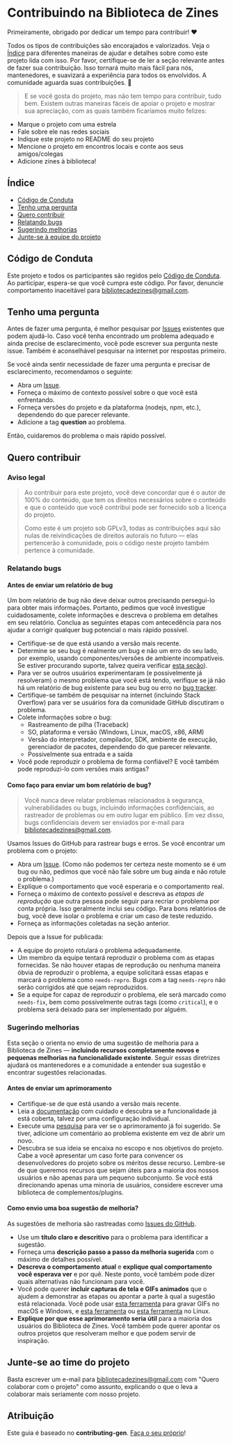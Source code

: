 <!-- omit in toc -->
# Contribuindo na Biblioteca de Zines

Primeiramente, obrigado por dedicar um tempo para contribuir! ❤️

Todos os tipos de contribuições são encorajados e valorizados. Veja o [Índice](#índice-de-conteúdos) para diferentes maneiras de ajudar e detalhes sobre como este projeto lida com isso. Por favor, certifique-se de ler a seção relevante antes de fazer sua contribuição. Isso tornará muito mais fácil para nós, mantenedores, e suavizará a experiência para todos os envolvidos. A comunidade aguarda suas contribuições. 🎉

> E se você gosta do projeto, mas não tem tempo para contribuir, tudo bem. Existem outras maneiras fáceis de apoiar o projeto e mostrar sua apreciação, com as quais também ficaríamos muito felizes:

- Marque o projeto com uma estrela
- Fale sobre ele nas redes sociais
- Indique este projeto no README do seu projeto
- Mencione o projeto em encontros locais e conte aos seus amigos/colegas
- Adicione zines à biblioteca!

<!-- omit in toc -->
## Índice

- [Código de Conduta](#codigo-de-conduta)
- [Tenho uma pergunta](#tenho-uma-pergunta)
- [Quero contribuir](#quero-contribuir)
- [Relatando bugs](#relatando-bugs)
- [Sugerindo melhorias](#sugerindo-melhorias)
- [Junte-se à equipe do projeto](#junte-se-a-equipe-do-projeto)

## Código de Conduta

Este projeto e todos os participantes são regidos pelo [Código de Conduta](CODE_OF_CONDUCT.md). Ao participar, espera-se que você cumpra este código. Por favor, denuncie comportamento inaceitável
para <bibliotecadezines@gmail.com>.

## Tenho uma pergunta

Antes de fazer uma pergunta, é melhor pesquisar por [Issues](https://github.com/bdsmtest/bdsmtest/issues) existentes que podem ajudá-lo. Caso você tenha encontrado um problema adequado e ainda precise de esclarecimento, você pode escrever sua pergunta neste issue. Também é aconselhável pesquisar na internet por respostas primeiro.

Se você ainda sentir necessidade de fazer uma pergunta e precisar de esclarecimento, recomendamos o seguinte:

- Abra um [Issue](https://github.com/bdsmtest/bdsmtest/issues/new).
- Forneça o máximo de contexto possível sobre o que você está enfrentando.
- Forneça versões do projeto e da plataforma (nodejs, npm, etc.), dependendo do que parecer relevante.
- Adicione a tag **question** ao problema.

Então, cuidaremos do problema o mais rápido possível.

## Quero contribuir

<!-- omitir no toc -->
### Aviso legal

> Ao contribuir para este projeto, você deve concordar que é o autor de 100% do conteúdo, que tem os direitos necessários sobre o conteúdo e que o conteúdo que você contribui pode ser fornecido sob a licença do projeto. 
>
> Como este é um projeto sob GPLv3, todas as contribuições aqui são nulas de reivindicações de direitos autorais no futuro — elas pertencerão à comunidade, pois o código neste projeto também pertence à comunidade.

### Relatando bugs

<!-- omit in toc -->
#### Antes de enviar um relatório de bug

Um bom relatório de bug não deve deixar outros precisando persegui-lo para obter mais informações. Portanto, pedimos que você investigue cuidadosamente, colete informações e descreva o problema em detalhes em seu relatório. Conclua as seguintes etapas com antecedência para nos ajudar a corrigir qualquer bug potencial o mais rápido possível.

- Certifique-se de que está usando a versão mais recente.
- Determine se seu bug é realmente um bug e não um erro do seu lado, por exemplo, usando componentes/versões de ambiente incompatíveis. Se estiver procurando suporte, talvez queira verificar [esta seção](#tenho-uma-pergunta)).
- Para ver se outros usuários experimentaram (e possivelmente já resolveram) o mesmo problema que você está tendo, verifique se já não há um relatório de bug existente para seu bug ou erro no [bug tracker](https://github.com/lumamontes/biblioteca-de-zines/labels/bug).
- Certifique-se também de pesquisar na internet (incluindo Stack Overflow) para ver se usuários fora da comunidade GitHub discutiram o problema.
- Colete informações sobre o bug:
  - Rastreamento de pilha (Traceback)
  - SO, plataforma e versão (Windows, Linux, macOS, x86, ARM)
  - Versão do interpretador, compilador, SDK, ambiente de execução, gerenciador de pacotes, dependendo do que parecer relevante.
  -  Possivelmente sua entrada e a saída
- Você pode reproduzir o problema de forma confiável? E você também pode reproduzi-lo com versões mais antigas?

<!-- omit in toc -->
#### Como faço para enviar um bom relatório de bug?

> Você nunca deve relatar problemas relacionados à segurança, vulnerabilidades ou bugs, incluindo informações confidenciais, ao rastreador de problemas ou em outro lugar em público. Em vez disso, bugs confidenciais devem ser enviados por e-mail para <bibliotecadezines@gmail.com>.
<!-- Você pode adicionar uma chave PGP para permitir que as mensagens sejam enviadas criptografadas também. -->

Usamos Issues do GitHub para rastrear bugs e erros. Se você encontrar um problema com o projeto:

- Abra um [Issue](https://github.com/lumamontes/biblioteca-de-zines/issues). (Como não podemos ter certeza neste momento se é um bug ou não, pedimos que você não fale sobre um bug ainda e não rotule o problema.)
- Explique o comportamento que você esperaria e o comportamento real.
- Forneça o máximo de contexto possível e descreva as *etapas de reprodução* que outra pessoa pode seguir para recriar o problema por conta própria. Isso geralmente inclui seu código. Para bons relatórios de bug, você deve isolar o problema e criar um caso de teste reduzido.
- Forneça as informações coletadas na seção anterior.

Depois que a Issue for publicada:

- A equipe do projeto rotulará o problema adequadamente.
- Um membro da equipe tentará reproduzir o problema com as etapas fornecidas. Se não houver etapas de reprodução ou nenhuma maneira óbvia de reproduzir o problema, a equipe solicitará essas etapas e marcará o problema como `needs-repro`. Bugs com a tag `needs-repro` não serão corrigidos até que sejam reproduzidos.
- Se a equipe for capaz de reproduzir o problema, ele será marcado como `needs-fix`, bem como possivelmente outras tags (como `critical`), e o problema será deixado para ser implementado por alguém.

<!-- Você pode querer criar um modelo de problema para bugs e erros que podem ser usados ​​como um guia e que definem a estrutura das informações a serem incluídas. Se você fizer isso, faça referência a ele aqui na descrição. -->

### Sugerindo melhorias

Esta seção o orienta no envio de uma sugestão de melhoria para a Biblioteca de Zines — **incluindo recursos completamente novos e pequenas melhorias na funcionalidade existente**. Seguir essas diretrizes ajudará os mantenedores e a comunidade a entender sua sugestão e encontrar sugestões relacionadas.

<!-- omit in toc -->
#### Antes de enviar um aprimoramento

- Certifique-se de que está usando a versão mais recente.
- Leia a [documentação](README.md) com cuidado e descubra se a funcionalidade já está coberta, talvez por uma configuração individual.
- Execute uma [pesquisa](https://github.com/lumamontes/biblioteca-de-zines/issues) para ver se o aprimoramento já foi sugerido. Se tiver, adicione um comentário ao problema existente em vez de abrir um novo.
- Descubra se sua ideia se encaixa no escopo e nos objetivos do projeto. Cabe a você apresentar um caso forte para convencer os desenvolvedores do projeto sobre os méritos desse recurso. Lembre-se de que queremos recursos que sejam úteis para a maioria dos nossos usuários e não apenas para um pequeno subconjunto. Se você está direcionando apenas uma minoria de usuários, considere escrever uma biblioteca de complementos/plugins.

<!-- omit in toc -->
#### Como envio uma boa sugestão de melhoria?

As sugestões de melhoria são rastreadas como [Issues do GitHub](https://github.com/lumamontes/biblioteca-de-zines/issues).

- Use um **título claro e descritivo** para o problema para identificar a sugestão.
- Forneça uma **descrição passo a passo da melhoria sugerida** com o máximo de detalhes possível.
- **Descreva o comportamento atual** e **explique qual comportamento você esperava ver** e por quê. Neste ponto, você também pode dizer quais alternativas não funcionam para você.
- Você pode querer **incluir capturas de tela e GIFs animados** que o ajudem a demonstrar as etapas ou apontar a parte à qual a sugestão está relacionada. Você pode usar [esta ferramenta](https://www.cockos.com/licecap/) para gravar GIFs no macOS e Windows, e [esta ferramenta](https://github.com/colinkeenan/silentcast) ou [esta ferramenta](https://github.com/GNOME/byzanz) no Linux. <!-- isso só deve ser incluído se o projeto tiver uma GUI -->
- **Explique por que esse aprimoramento seria útil** para a maioria dos usuários do Biblioteca de Zines. Você também pode querer apontar os outros projetos que resolveram melhor e que podem servir de inspiração.

## Junte-se ao time do projeto

Basta escrever um e-mail para <bibliotecadezines@gmail.com> com "Quero colaborar com o projeto" como assunto, explicando o que o leva a colaborar mais seriamente com nosso projeto.

<!-- omit in toc -->
## Atribuição

Este guia é baseado no **contributing-gen**. [Faça o seu próprio](https://github.com/bttger/contributing-gen)!
